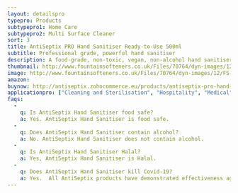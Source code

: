 ```yaml
---
layout: detailspro
typepro: Products
subtypepro1: Home Care
subtypepro2: Multi Surface Cleaner
sort: 3
title: AntiSeptix PRO Hand Sanitiser Ready-to-Use 500ml
subtitle: Professional grade, powerful hand sanitiser
description: A food-grade, non-toxic, vegan, non-alcohol hand sanitiser which kills 99.9% of bacteria, fungus and viruses, including E.coli, salmonella, coronavirus, poliovirus, norovirus and flu while leaving no chemical or alcohol residue.
thumbnail: http://www.fountainsofteners.co.uk/Files/70764/dyn-images/12/FS-resin-clean-2.png
image: http://www.fountainsofteners.co.uk/Files/70764/dyn-images/12/FS-resin-clean-2.png
amazon: 
buynow: http://antiseptix.zohocommerce.eu/products/antiseptix-pro-hand-sanitiser-ready-to-use-500ml/354940000000048130
applicationpro: ["Cleaning and Sterilisation", "Hospitality", "Medical", "Automotive","Public Transportation", "Logistics", "Deodorising", "Water Treatment", "Sports", "Laundry and Surface Cleaners", "Swimming Pools", "Pharmaceuticals", "Oil & Gas", "Hot and Chilled Water Systems"]
faqs:
  -
    q: Is AntiSeptix Hand Sanitiser food safe?
    a: Yes. AntiSeptix Hand Sanitiser is food safe.
  -
    q: Does AntiSeptix Hand Sanitiser contain alcohol?
    a: No. AntiSeptix Hand Sanitiser does not contain alcohol.
  -
    q: Is AntiSeptix Hand Sanitiser Halal?
    a: Yes, AntiSeptix Hand Sanitiser is Halal.
  -
    q: Does AntiSeptix Hand Sanitiser kill Covid-19? 
    a: Yes.  All AntiSeptix products have demonstrated effectiveness against the Covid-19 virus (SARS-CoV-2) when used in accordance with the directions for use.
---
```

